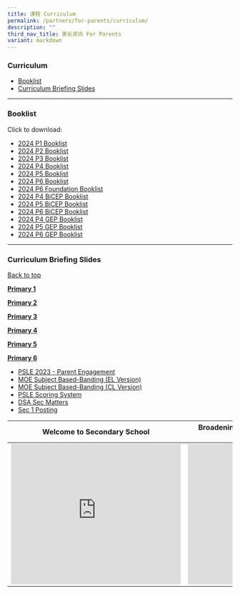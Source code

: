 ```yaml
---
title: 课程 Curriculum
permalink: /partners/for-parents/curriculum/
description: ""
third_nav_title: 家长资讯 For Parents
variant: markdown
---
```

### Curriculum <a name="backtotop"></a>
* [Booklist](#Booklist)
* [Curriculum Briefing Slides](#CurriculumBriefingSlides)

----------------------

### <a name="Booklist"></a>Booklist

Click to download:
* [2024 P1 Booklist](/files/Partners/For%20Parents/2024_P1.pdf)
* [2024 P2 Booklist](/files/Partners/For%20Parents/2024_P2.pdf)
* [2024 P3 Booklist](/files/Partners/For%20Parents/2024_P3.pdf)
* [2024 P4 Booklist](/files/Partners/For%20Parents/2024_P4.pdf)
* [2024 P5 Booklist](/files/Partners/For%20Parents/2024_P5.pdf)
* [2024 P6 Booklist](/files/Partners/For%20Parents/2024_P6.pdf)
* [2024 P6 Foundation Booklist](/files/Partners/For%20Parents/2024_P6_Foundation.pdf)
* [2024 P4 BiCEP Booklist](/files/Partners/For%20Parents/2024_P4_BICEP.pdf)
* [2024 P5 BiCEP Booklist](/files/Partners/For%20Parents/2024_P5_BICEP.pdf)
* [2024 P6 BiCEP Booklist](/files/Partners/For%20Parents/2024_P6_BICEP.pdf)
* [2024 P4 GEP Booklist](/files/Partners/For%20Parents/2024_P4_GEP.pdf)
* [2024 P5 GEP Booklist](/files/Partners/For%20Parents/2024P5_GEP.pdf)
* [2024 P6 GEP Booklist](/files/Partners/For%20Parents/2024_P6_GEP.pdf)

------------------

### <a name="CurriculumBriefingSlides"></a>Curriculum Briefing Slides
[Back to top](#backtotop)

<u><strong> Primary 1 </strong></u> 

   
<u><strong> Primary 2 </strong></u>

<u><strong> Primary 3 </strong></u>


<u><strong> Primary 4 </strong></u>


<u><strong> Primary 5 </strong></u>


<u><strong> Primary 6 </strong></u>

* [PSLE 2023 - Parent Engagement](/files/psle%202023%20-%20parent%20engagement.pdf)
* [MOE Subject Based-Banding (EL Version)](/files/MOE_SBB_ENG_revised%201%20Mar%202018.pdf)
* [MOE Subject Based-Banding (CL Version)](/files/MOE_SBB_CHI_revised%201%20Mar%202018.pdf)
* [PSLE Scoring System](https://www.moe.gov.sg/microsites/psle-fsbb/psle/main.html)
* [DSA Sec Matters](https://www.moe.gov.sg/secondary/dsa)
* [Sec 1 Posting](https://www.moe.gov.sg/secondary/s1-posting)



| Welcome to Secondary School | Broadening Definitions of Success – “Love Beyond Grades” |
| -------- | -------- |
| <iframe width="380" height="315" src="https://www.youtube.com/embed/lNbr5rLSxAM?start=1" title="YouTube video player" frameborder="0" allow="accelerometer; autoplay; clipboard-write; encrypted-media; gyroscope; picture-in-picture" allowfullscreen=""></iframe> | <iframe width="380" height="315" src="https://www.youtube.com/embed/WOi1eoSiLMs?start=2" title="YouTube video player" frameborder="0" allow="accelerometer; autoplay; clipboard-write; encrypted-media; gyroscope; picture-in-picture" allowfullscreen=""></iframe> |
